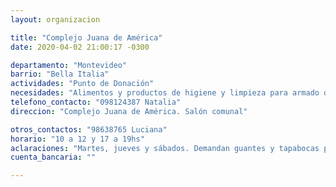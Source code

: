 ```yaml
---
layout: organizacion

title: "Complejo Juana de América"
date: 2020-04-02 21:00:17 -0300

departamento: "Montevideo"
barrio: "Bella Italia"
actividades: "Punto de Donación"
necesidades: "Alimentos y productos de higiene y limpieza para armado de canastas"
telefono_contacto: "098124387 Natalia"
direccion: "Complejo Juana de América. Salón comunal"

otros_contactos: "98638765 Luciana"
horario: "10 a 12 y 17 a 19hs"
aclaraciones: "Martes, jueves y sábados. Demandan guantes y tapabocas para voluntarios/as. (Arroz y fideos tienen mucho)"
cuenta_bancaria: ""

---
```


